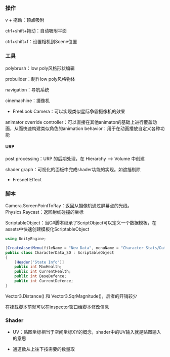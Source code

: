 ### 操作

v + 拖动：顶点吸附

ctrl+shift+拖动：自动吸附平面

ctrl+shift+f：设置相机到Scene位置

### 工具

polybrush：low poly风格形状编辑

probuilder：制作low poly风格物体

navigation：导航系统

cinemachine：摄像机

* FreeLook Camera：可以实现类似星际争霸摄像机的效果

animator override controller：可以直接在其他animator的基础上进行覆盖动画，从而快速构建类似角色的animation behavior：用于在动画播放自定义各种功能

#### URP

post processing：URP 的后期处理，在 Hierarchy --> Volume 中创建

shader graph：可视化的面板中完成shader功能的实现。如遮挡剔除

* Fresnel Effect

### 脚本

Camera.ScreenPointToRay：返回从摄像机通过屏幕点的光线。
Physics.Raycast：返回射线碰撞的坐标

ScriptableObject：当C#脚本继承了ScriptObject可以定义一个数据模板，在assets中快速创建模板化ScriptableObject

```csharp
using UnityEngine;

[CreateAssetMenu(fileName = "New Data", menuName = "Character Stats/Data")]
public class CharacterData_SO : ScriptableObject
{
    [Header("State Info")]
    public int MaxHealth;
    public int CurrentHealth;
    public int BaseDefence;
    public int CurrentDefence;
}
```

Vector3.Distance() 和 Vector3.SqrMagnitude()，后者的开销较少

在挂载脚本前就可以在inspector窗口给脚本修改信息

### Shader

* UV：贴图坐标相当于空间坐标XY的概念，shader中的UV输入就是贴图输入的意思

* 通道数从上往下按需要的数量取